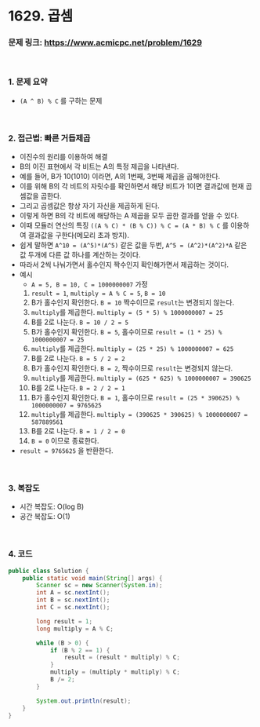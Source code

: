 # 1629. 곱셈
### 문제 링크: https://www.acmicpc.net/problem/1629

<br/>

### 1. 문제 요약

- `(A ^ B) % C` 를 구하는 문제

<br>


### 2. 접근법: 빠른 거듭제곱

- 이진수의 원리를 이용하여 해결
- B의 이진 표현에서 각 비트는 A의 특정 제곱을 나타낸다.
- 예를 들어, B가 10(1010) 이라면, A의 1번째, 3번째 제곱을 곱해야한다.
- 이를 위해 B의 각 비트의 자릿수를 확인하면서 해당 비트가 1이면 결과값에 현재 곱셈값을 곱한다.
- 그리고 곱셈값은 항상 자기 자신을 제곱하게 된다.
- 이렇게 하면 B의 각 비트에 해당하는 A 제곱을 모두 곱한 결과를 얻을 수 있다.
- 이때 모듈러 연산의 특징 `((A % C) * (B % C)) % C = (A * B) % C` 를 이용하여 결과값을 구한다(메모리 초과 방지).
- 쉽게 말하면 `A^10 = (A^5)*(A^5)` 같은 값을 두번, `A^5 = (A^2)*(A^2)*A` 같은 값 두개에 다른 값 하나를 계산하는 것이다.
- 따라서 2씩 나눠가면서 홀수인지 짝수인지 확인해가면서 제곱하는 것이다.
- 예시
  - `A = 5, B = 10, C = 1000000007` 가정
  1. `result = 1`, `multiply = A % C = 5`, `B = 10`
  2. B가 홀수인지 확인한다. `B = 10` 짝수이므로 `result`는 변경되지 않는다.
  3. `multiply`를 제곱한다. `multiply = (5 * 5) % 1000000007 = 25`
  4. B를 2로 나눈다. `B = 10 / 2 = 5`
  5. B가 홀수인지 확인한다. `B = 5`, 홀수이므로 `result = (1 * 25) % 1000000007 = 25`
  6. `multiply`를 제곱한다. `multiply = (25 * 25) % 1000000007 = 625`
  7. B를 2로 나눈다. `B = 5 / 2 = 2`
  8. B가 홀수인지 확인한다. `B = 2`, 짝수이므로 `result`는 변경되지 않는다.
  9. `multiply`를 제곱한다. `multiply = (625 * 625) % 1000000007 = 390625`
  10. B를 2로 나눈다. `B = 2 / 2 = 1`
  11. B가 홀수인지 확인한다. `B = 1`, 홀수이므로 `result = (25 * 390625) % 1000000007 = 9765625`
  12. `multiply`를 제곱한다. `multiply = (390625 * 390625) % 1000000007 = 587889561`
  12. B를 2로 나눈다. `B = 1 / 2 = 0`
  13. `B = 0` 이므로 종료한다.
- `result = 9765625` 을 반환한다.

<br>

### 3. 복잡도

- 시간 복잡도: O(log B)
- 공간 복잡도: O(1)

<br>

### 4. 코드

``` Java
public class Solution {
    public static void main(String[] args) {
        Scanner sc = new Scanner(System.in);
        int A = sc.nextInt();
        int B = sc.nextInt();
        int C = sc.nextInt();

        long result = 1;
        long multiply = A % C;

        while (B > 0) {
            if (B % 2 == 1) {
                result = (result * multiply) % C;
            }
            multiply = (multiply * multiply) % C;
            B /= 2;
        }

        System.out.println(result);
    }
}
```
